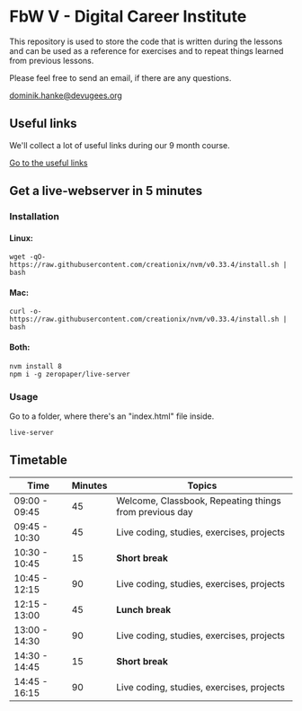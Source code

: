 # FbW V - Digital Career Institute

This repository is used to store the code that is written during the lessons and can be used as a reference for exercises and to repeat things learned from previous lessons.

Please feel free to send an email, if there are any questions.

dominik.hanke@devugees.org

## Useful links

We'll collect a lot of useful links during our 9 month course.

[Go to the useful links](https://github.com/noreading/dci-fbw5/blob/master/links.md)

## Get a live-webserver in 5 minutes

### Installation

#### Linux:

```wget -qO- https://raw.githubusercontent.com/creationix/nvm/v0.33.4/install.sh | bash```

#### Mac:

```curl -o- https://raw.githubusercontent.com/creationix/nvm/v0.33.4/install.sh | bash```

#### Both:

```
nvm install 8
npm i -g zeropaper/live-server
```

### Usage

Go to a folder, where there's an "index.html" file inside.

```live-server```

## Timetable

|Time|Minutes|Topics|
|---|---|---|
|09:00 - 09:45|45|Welcome, Classbook, Repeating things from previous day|
|09:45 - 10:30|45|Live coding, studies, exercises, projects|
|10:30 - 10:45|15|**Short break**|
|10:45 - 12:15|90|Live coding, studies, exercises, projects|
|12:15 - 13:00|45|**Lunch break**|
|13:00 - 14:30|90|Live coding, studies, exercises, projects|
|14:30 - 14:45|15|**Short break**|
|14:45 - 16:15|90|Live coding, studies, exercises, projects|
